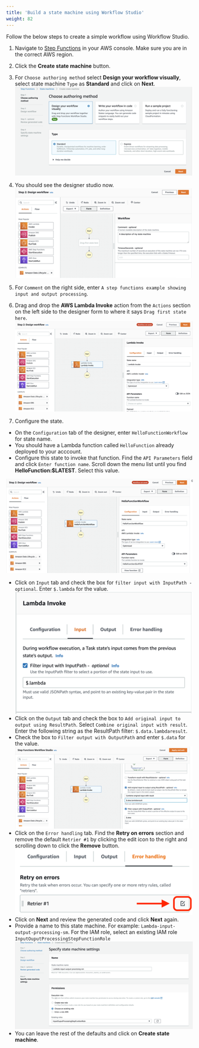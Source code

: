 ```yaml
---
title: 'Build a state machine using Workflow Studio'
weight: 82
---
```


Follow the below steps to create a simple workflow using Workflow Studio.

1. Navigate to [Step Functions](https://console.aws.amazon.com/states/home) in your AWS console. Make sure you are in the correct AWS region.

2. Click the **Create state machine** button.

3. For `Choose authoring method` select **Design your workflow visually**, select state machine `Type` as **Standard** and click on **Next**.
   ![Studio](/static/img/module-6/extra-credit-2-studio-selection.png)

4. You should see the designer studio now.
   ![](/static/img/module-6/extra-credit-2-studio-designer.png)

5. For `Comment` on the right side, enter `A step functions example showing input and output processing`.

6. Drag and drop the **AWS Lambda Invoke** action from the `Actions` section on the left side to the designer form to where it says `Drag first state here`.
   ![](/static/img/module-6/extra-credit-2-lambda-invoke-state.png)

7. Configure the state.
  - On the `Configuration` tab of the designer, enter `HelloFunctionWorkflow` for state name.
  - You should have a Lambda function called `HelloFunction` already deployed to your acccount.
  - Configure this state to invoke that function. Find the `API Parameters` field and click `Enter function name`. Scroll down the menu list until you find **HelloFunction:$LATEST**. Select this value.

  ![](/static/img/module-6/extra-credit-2-configuration.png)
- Click on `Input` tab and check the box for `filter input with InputPath - optional`. Enter `$.lambda` for the value.
  ![](/static/img/module-6/extra-credit-2-config-input.png)
- Click on the `Output` tab and check the box to `Add original input to output using ResultPath`. Select `Combine original input with result`. Enter the following string as the ResultPath filter: `$.data.lambdaresult`.
- Check the box to `Filter output with OutputPath` and enter `$.data` for the value.
  ![](/static/img/module-6/extra-credit-2-config-output.png)
- Click on the `Error handling` tab. Find the **Retry on errors** section and remove the default `Retrier #1` by clicking the edit icon to the right and scrolling down to click the **Remove** button.
  ![](/static/img/module-6/remove-retrier.png)
- Click on **Next** and review the generated code and click **Next** again.
- Provide a name to this state machine. For example: `Lambda-input-output-processing-sm`. For the IAM role, select an existing IAM role `InputOuputProcessingStepFunctionRole`
  ![](/static/img/module-6/extra-credit-2-name-iam-role.png)
- You can leave the rest of the defaults and click on **Create state machine**.
